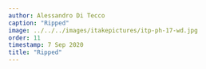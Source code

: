 ```yaml
---
author: Alessandro Di Tecco
caption: "Ripped"
image: ../../../images/itakepictures/itp-ph-17-wd.jpg
order: 11
timestamp: 7 Sep 2020
title: "Ripped"
---
```

